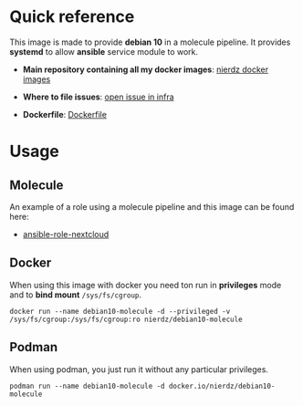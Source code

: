 # Quick reference

This image is made to provide **debian 10** in a molecule pipeline. It provides **systemd** to allow **ansible** service module to work.

-	**Main repository containing all my docker images**: [nierdz docker images](https://github.com/nierdz/infra/tree/master/docker)

-	**Where to file issues**: [open issue in infra](https://github.com/nierdz/infra/issues)

- **Dockerfile**: [Dockerfile](https://github.com/nierdz/infra/blob/master/docker/debian11-molecule/Dockerfile)

# Usage

## Molecule

An example of a role using a molecule pipeline and this image can be found here:

- [ansible-role-nextcloud](https://github.com/nierdz/ansible-role-netxcloud/)

## Docker

When using this image with docker you need ton run in **privileges** mode and to **bind mount** `/sys/fs/cgroup`.

`docker run --name debian10-molecule -d --privileged -v /sys/fs/cgroup:/sys/fs/cgroup:ro nierdz/debian10-molecule`

## Podman

When using podman, you just run it without any particular privileges.

`podman run --name debian10-molecule -d docker.io/nierdz/debian10-molecule`
